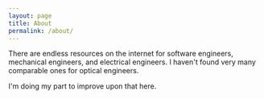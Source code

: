 ```yaml
---
layout: page
title: About
permalink: /about/
---
```


There are endless resources on the internet for software engineers, mechanical engineers, and electrical engineers. I haven't found very many comparable ones for optical engineers.

I'm doing my part to improve upon that here.
